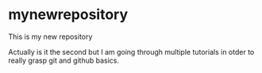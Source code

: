 # mynewrepository
This is my new repository

Actually is it the second but I am going through  multiple tutorials in otder to really grasp git and github basics.
